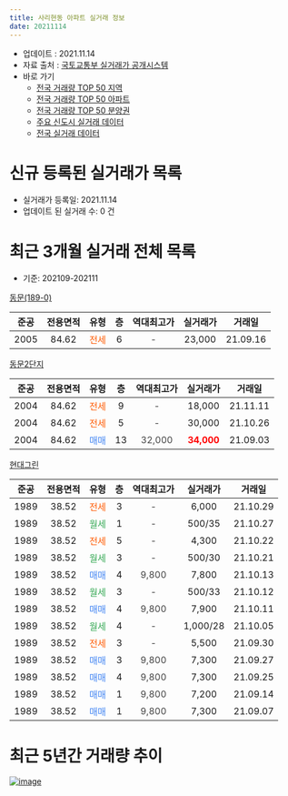 ```yaml
---
title: 사리현동 아파트 실거래 정보
date: 20211114
---
```


* 업데이트 : 2021.11.14
* 자료 출처 : [국토교통부 실거래가 공개시스템](http://rt.molit.go.kr)
* 바로 가기
    * [전국 거래량 TOP 50 지역](https://apt-info.github.io/apt-trade-info/tr)
    * [전국 거래량 TOP 50 아파트](https://apt-info.github.io/apt-trade-info/ta)
    * [전국 거래량 TOP 50 분양권](https://apt-info.github.io/apt-trade-info/tb)
    * [주요 신도시 실거래 데이터](https://apt-info.github.io/apt-trade-info/newtown)
    * [전국 실거래 데이터](https://apt-info.github.io/apt-trade-info/all)



<script async src="https://pagead2.googlesyndication.com/pagead/js/adsbygoogle.js"></script>
<!-- 기본광고 -->
<ins class="adsbygoogle"
     style="display:block"
     data-ad-client="ca-pub-1142216861245946"
     data-ad-slot="4805727019"
     data-ad-format="auto"
     data-full-width-responsive="true"></ins>
<script>
     (adsbygoogle = window.adsbygoogle || []).push({});
</script>


# 신규 등록된 실거래가 목록

* 실거래가 등록일: 2021.11.14
* 업데이트 된 실거래 수: 0 건




<script async src="https://pagead2.googlesyndication.com/pagead/js/adsbygoogle.js"></script>
<!-- 기본광고 -->
<ins class="adsbygoogle"
     style="display:block"
     data-ad-client="ca-pub-1142216861245946"
     data-ad-slot="4805727019"
     data-ad-format="auto"
     data-full-width-responsive="true"></ins>
<script>
     (adsbygoogle = window.adsbygoogle || []).push({});
</script>


# 최근 3개월 실거래 전체 목록
* 기준: 202109-202111


[동문(189-0)](https://search.naver.com/search.naver?query=%EB%8F%99%EB%AC%B8%28189-0%29)

|준공|전용면적|유형|층|역대최고가|실거래가|거래일|
|:---:|:---:|:---:|:---:|:---:|:---:|:---:|
|2005|84.62|<span style="color:#FF5A00">전세</span>|6|<span style="color:#444444">-</span>|23,000|21.09.16|

[동문2단지](https://search.naver.com/search.naver?query=%EB%8F%99%EB%AC%B82%EB%8B%A8%EC%A7%80)

|준공|전용면적|유형|층|역대최고가|실거래가|거래일|
|:---:|:---:|:---:|:---:|:---:|:---:|:---:|
|2004|84.62|<span style="color:#FF5A00">전세</span>|9|<span style="color:#444444">-</span>|18,000|21.11.11|
|2004|84.62|<span style="color:#FF5A00">전세</span>|5|<span style="color:#444444">-</span>|30,000|21.10.26|
|2004|84.62|<span style="color:#4285F3">매매</span>|13|<span style="color:#444444">32,000</span>|<b><span style="color:#FF0000">34,000</span></b>|21.09.03|

[현대그린](https://search.naver.com/search.naver?query=%ED%98%84%EB%8C%80%EA%B7%B8%EB%A6%B0)

|준공|전용면적|유형|층|역대최고가|실거래가|거래일|
|:---:|:---:|:---:|:---:|:---:|:---:|:---:|
|1989|38.52|<span style="color:#FF5A00">전세</span>|3|<span style="color:#444444">-</span>|6,000|21.10.29|
|1989|38.52|<span style="color:#34A853">월세</span>|1|<span style="color:#444444">-</span>|500/35|21.10.27|
|1989|38.52|<span style="color:#FF5A00">전세</span>|5|<span style="color:#444444">-</span>|4,300|21.10.22|
|1989|38.52|<span style="color:#34A853">월세</span>|3|<span style="color:#444444">-</span>|500/30|21.10.21|
|1989|38.52|<span style="color:#4285F3">매매</span>|4|<span style="color:#444444">9,800</span>|7,800|21.10.13|
|1989|38.52|<span style="color:#34A853">월세</span>|3|<span style="color:#444444">-</span>|500/33|21.10.12|
|1989|38.52|<span style="color:#4285F3">매매</span>|4|<span style="color:#444444">9,800</span>|7,900|21.10.11|
|1989|38.52|<span style="color:#34A853">월세</span>|4|<span style="color:#444444">-</span>|1,000/28|21.10.05|
|1989|38.52|<span style="color:#FF5A00">전세</span>|3|<span style="color:#444444">-</span>|5,500|21.09.30|
|1989|38.52|<span style="color:#4285F3">매매</span>|3|<span style="color:#444444">9,800</span>|7,300|21.09.27|
|1989|38.52|<span style="color:#4285F3">매매</span>|4|<span style="color:#444444">9,800</span>|7,300|21.09.25|
|1989|38.52|<span style="color:#4285F3">매매</span>|1|<span style="color:#444444">9,800</span>|7,200|21.09.14|
|1989|38.52|<span style="color:#4285F3">매매</span>|1|<span style="color:#444444">9,800</span>|7,300|21.09.07|



<script async src="https://pagead2.googlesyndication.com/pagead/js/adsbygoogle.js"></script>
<!-- 기본광고 -->
<ins class="adsbygoogle"
     style="display:block"
     data-ad-client="ca-pub-1142216861245946"
     data-ad-slot="4805727019"
     data-ad-format="auto"
     data-full-width-responsive="true"></ins>
<script>
     (adsbygoogle = window.adsbygoogle || []).push({});
</script>


# 최근 5년간 거래량 추이


<div style="width:100%;">
    <canvas id="deal_progress" height="200"></canvas>
</div>

<script>
new Chart(document.getElementById("deal_progress"), {
    type: 'line',
    data: {
        labels: ['16.01','16.02','16.03','16.04','16.05','16.06','16.07','16.08','16.09','16.10','16.11','16.12','17.01','17.02','17.03','17.04','17.05','17.06','17.07','17.08','17.09','17.10','17.11','17.12','18.01','18.02','18.03','18.04','18.05','18.06','18.07','18.08','18.09','18.10','18.11','18.12','19.01','19.02','19.03','19.04','19.05','19.06','19.07','19.08','19.09','19.10','19.11','19.12','20.01','20.02','20.03','20.04','20.05','20.06','20.07','20.08','20.09','20.10','20.11','20.12','21.01','21.02','21.03','21.04','21.05','21.06','21.07','21.08','21.09','21.10','21.11'],
        datasets: [{
            label: '매매/분양권',
            data: [6,5,16,10,9,6,10,9,8,10,6,6,3,8,11,4,11,9,10,7,9,0,4,4,5,5,7,6,10,1,2,6,7,4,1,3,8,1,2,0,2,3,1,2,3,5,6,3,3,4,5,9,5,10,7,7,10,7,6,16,21,24,12,12,12,9,4,9,5,2,0],
            borderColor: "rgba(66, 133, 243, 1)",
            backgroundColor: "rgba(66, 133, 243, 0.05)",
            borderWidth: 1,
            pointRadius: 0,
            fill: false,
            lineTension: 0
        },{
            label: '전/월세',
            data: [4,6,8,5,4,6,8,4,6,8,4,2,5,6,8,3,9,6,8,6,6,5,5,4,3,5,3,7,4,5,4,8,8,5,4,6,3,4,4,3,4,3,1,4,4,4,3,1,6,3,4,2,6,4,7,8,4,3,9,8,9,7,8,9,7,5,6,7,2,7,1],
            borderColor: "rgba(255, 90, 0, 1)",
            backgroundColor: "rgba(255, 90, 0, 0.05)",
            borderWidth: 1,
            pointRadius: 0,
            fill: false,
            lineTension: 0
        },{
            label: '합계',
            data: [10,11,24,15,13,12,18,13,14,18,10,8,8,14,19,7,20,15,18,13,15,5,9,8,8,10,10,13,14,6,6,14,15,9,5,9,11,5,6,3,6,6,2,6,7,9,9,4,9,7,9,11,11,14,14,15,14,10,15,24,30,31,20,21,19,14,10,16,7,9,1],
            borderColor: "rgba(0, 0, 0, 1)",
            backgroundColor: "rgba(0, 0, 0, 0.03)",
            borderWidth: 0.1,
            pointRadius: 0,
            fill: true,
            lineTension: 0
        }
        ]
    },
    options: {
        responsive: true,
        title: {
            display: false
        },
        tooltips: {
            mode: 'index',
            intersect: false
        },
        hover: {
            mode: 'nearest',
            intersect: true
        },
        scales: {
            xAxes: [{
                display: true,
                scaleLabel: {
                    display: true,
                    labelString: '년/월'
                }
            }],
            yAxes: [{
                display: true,
                ticks: {
                    suggestedMin: 0,
                },
                scaleLabel: {
                    display: true,
                    labelString: '실거래 수'
                }
            }]
        }
    }
});

</script>


[![image](https://apt-info.github.io/images/2020-01-03-apt-trade-info/1024x500.png)](https://play.google.com/store/apps/details?id=com.aptinfo.apttradeinfo)

